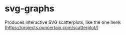 svg-graphs
=====

Produces interactive SVG scatterplots, like the one here: [https://projects.quncertain.com/scatterplot/]
